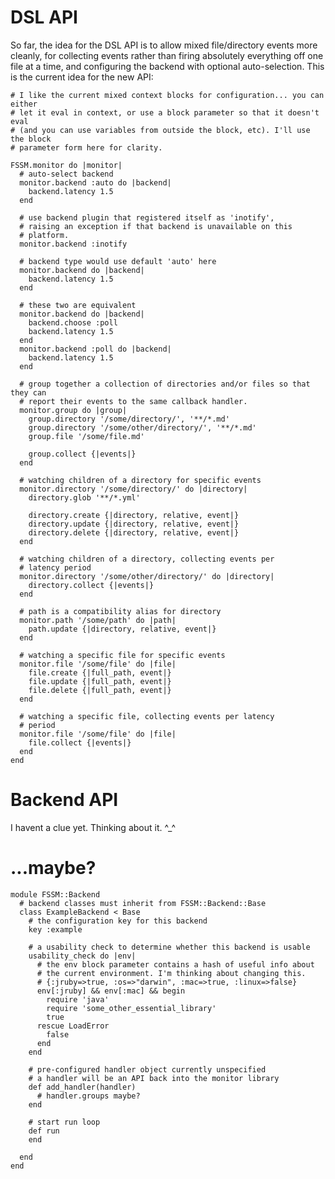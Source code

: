 DSL API
=======

So far, the idea for the DSL API is to allow mixed file/directory events more cleanly, for collecting events rather than firing absolutely everything off one file at a time, and configuring the backend with optional auto-selection. This is the current idea for the new API:

    # I like the current mixed context blocks for configuration... you can either 
    # let it eval in context, or use a block parameter so that it doesn't eval 
    # (and you can use variables from outside the block, etc). I'll use the block 
    # parameter form here for clarity.

    FSSM.monitor do |monitor|
      # auto-select backend
      monitor.backend :auto do |backend|
        backend.latency 1.5
      end

      # use backend plugin that registered itself as 'inotify',
      # raising an exception if that backend is unavailable on this
      # platform.
      monitor.backend :inotify

      # backend type would use default 'auto' here
      monitor.backend do |backend|
        backend.latency 1.5
      end

      # these two are equivalent
      monitor.backend do |backend|
        backend.choose :poll
        backend.latency 1.5
      end
      monitor.backend :poll do |backend|
        backend.latency 1.5
      end
  
      # group together a collection of directories and/or files so that they can
      # report their events to the same callback handler.
      monitor.group do |group|
        group.directory '/some/directory/', '**/*.md'
        group.directory '/some/other/directory/', '**/*.md'
        group.file '/some/file.md'
    
        group.collect {|events|}
      end
  
      # watching children of a directory for specific events
      monitor.directory '/some/directory/' do |directory|
        directory.glob '**/*.yml'

        directory.create {|directory, relative, event|}
        directory.update {|directory, relative, event|}
        directory.delete {|directory, relative, event|}
      end

      # watching children of a directory, collecting events per
      # latency period
      monitor.directory '/some/other/directory/' do |directory|
        directory.collect {|events|}
      end

      # path is a compatibility alias for directory
      monitor.path '/some/path' do |path|
        path.update {|directory, relative, event|}
      end

      # watching a specific file for specific events
      monitor.file '/some/file' do |file|
        file.create {|full_path, event|}
        file.update {|full_path, event|}
        file.delete {|full_path, event|}
      end

      # watching a specific file, collecting events per latency 
      # period
      monitor.file '/some/file' do |file|
        file.collect {|events|}
      end
    end


Backend API
===========

I havent a clue yet. Thinking about it. ^\_^

# ...maybe?

    module FSSM::Backend
      # backend classes must inherit from FSSM::Backend::Base
      class ExampleBackend < Base
        # the configuration key for this backend
        key :example
    
        # a usability check to determine whether this backend is usable
        usability_check do |env|
          # the env block parameter contains a hash of useful info about
          # the current environment. I'm thinking about changing this.
          # {:jruby=>true, :os=>"darwin", :mac=>true, :linux=>false}
          env[:jruby] && env[:mac] && begin
            require 'java'
            require 'some_other_essential_library'
            true
          rescue LoadError
            false
          end
        end
    
        # pre-configured handler object currently unspecified
        # a handler will be an API back into the monitor library
        def add_handler(handler)
          # handler.groups maybe?
        end
    
        # start run loop
        def run
        end
    
      end
    end
